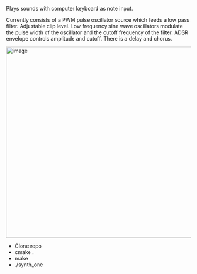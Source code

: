 Plays sounds with computer keyboard as note input.

Currently consists of a PWM pulse oscillator source which feeds a low pass filter. Adjustable clip level. Low frequency sine wave oscillators modulate the pulse width of the oscillator and the cutoff frequency of the filter. ADSR envelope controls amplitude and cutoff. There is a delay and chorus.

<img width="642" height="519" alt="image" src="https://github.com/user-attachments/assets/69df59ea-e27c-4679-a4b3-b2c4e53e890e" />

- Clone repo
- cmake .
- make
- ./synth_one

